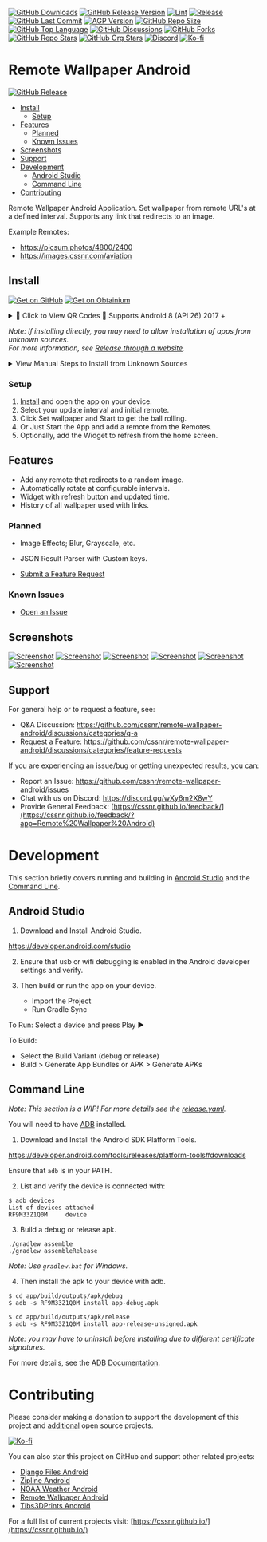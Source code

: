 [![GitHub Downloads](https://img.shields.io/github/downloads/cssnr/remote-wallpaper-android/total?logo=android)](https://github.com/cssnr/remote-wallpaper-android/releases/latest/download/app-release.apk)
[![GitHub Release Version](https://img.shields.io/github/v/release/cssnr/remote-wallpaper-android?logo=github)](https://github.com/cssnr/remote-wallpaper-android/releases/latest)
[![Lint](https://img.shields.io/github/actions/workflow/status/cssnr/remote-wallpaper-android/lint.yaml?logo=github&logoColor=white&label=lint)](https://github.com/cssnr/remote-wallpaper-android/actions/workflows/lint.yaml)
[![Release](https://img.shields.io/github/actions/workflow/status/cssnr/remote-wallpaper-android/release.yaml?logo=github&logoColor=white&label=release)](https://github.com/cssnr/remote-wallpaper-android/actions/workflows/release.yaml)
[![GitHub Last Commit](https://img.shields.io/github/last-commit/cssnr/remote-wallpaper-android?logo=github&label=updated)](https://github.com/cssnr/remote-wallpaper-android/graphs/commit-activity)
[![AGP Version](https://img.shields.io/badge/dynamic/toml?url=https%3A%2F%2Fraw.githubusercontent.com%2Fcssnr%2Fremote-wallpaper-android%2Frefs%2Fheads%2Fmaster%2Fgradle%2Flibs.versions.toml&query=%24.versions.agp&logo=gradle&label=AGP)](https://github.com/cssnr/remote-wallpaper-android/blob/master/gradle/libs.versions.toml#L2)
[![GitHub Repo Size](https://img.shields.io/github/repo-size/cssnr/remote-wallpaper-android?logo=bookstack&logoColor=white&label=repo%20size)](https://github.com/cssnr/remote-wallpaper-android)
[![GitHub Top Language](https://img.shields.io/github/languages/top/cssnr/remote-wallpaper-android?logo=htmx)](https://github.com/cssnr/remote-wallpaper-android)
[![GitHub Discussions](https://img.shields.io/github/discussions/cssnr/remote-wallpaper-android?logo=github)](https://github.com/cssnr/remote-wallpaper-android/discussions)
[![GitHub Forks](https://img.shields.io/github/forks/cssnr/remote-wallpaper-android?style=flat&logo=github)](https://github.com/cssnr/remote-wallpaper-android/forks)
[![GitHub Repo Stars](https://img.shields.io/github/stars/cssnr/remote-wallpaper-android?style=flat&logo=github)](https://github.com/cssnr/remote-wallpaper-android/stargazers)
[![GitHub Org Stars](https://img.shields.io/github/stars/cssnr?style=flat&logo=github&label=org%20stars)](https://cssnr.com/)
[![Discord](https://img.shields.io/discord/899171661457293343?logo=discord&logoColor=white&label=discord&color=7289da)](https://discord.gg/wXy6m2X8wY)
[![Ko-fi](https://img.shields.io/badge/Ko--fi-72a5f2?logo=kofi&label=support)](https://ko-fi.com/cssnr)

# Remote Wallpaper Android

[![GitHub Release](https://img.shields.io/github/v/release/cssnr/remote-wallpaper-android?style=for-the-badge&logo=android&label=Download%20Android%20APK&color=3ddc84)](https://github.com/cssnr/remote-wallpaper-android/releases/latest/download/app-release.apk)

- [Install](#Install)
  - [Setup](#Setup)
- [Features](#Features)
  - [Planned](#Planned)
  - [Known Issues](#Known-Issues)
- [Screenshots](#Screenshots)
- [Support](#Support)
- [Development](#Development)
  - [Android Studio](#Android-Studio)
  - [Command Line](#Command-Line)
- [Contributing](#Contributing)

Remote Wallpaper Android Application. Set wallpaper from remote URL's at a defined interval.
Supports any link that redirects to an image.

Example Remotes:

- https://picsum.photos/4800/2400
- https://images.cssnr.com/aviation

## Install

[![Get on GitHub](https://raw.githubusercontent.com/smashedr/repo-images/refs/heads/master/android/get80/github.png)](https://github.com/cssnr/remote-wallpaper-android/releases/latest/download/app-release.apk)
[![Get on Obtainium](https://raw.githubusercontent.com/smashedr/repo-images/refs/heads/master/android/get80/obtainium.png)](https://apps.obtainium.imranr.dev/redirect?r=obtainium://add/https://github.com/cssnr/remote-wallpaper-android)

<details><summary>📲 Click to View QR Codes 📸 Supports Android 8 (API 26) 2017 +</summary>

[![QR Code](https://raw.githubusercontent.com/smashedr/repo-images/refs/heads/master/remote-wallpaper/qr-code-github.png)](https://github.com/cssnr/remote-wallpaper-android/releases/latest/download/app-release.apk)

[![QR Code](https://raw.githubusercontent.com/smashedr/repo-images/refs/heads/master/remote-wallpaper/qr-code-obtainium.png)](https://apps.obtainium.imranr.dev/redirect?r=obtainium://add/https://github.com/cssnr/remote-wallpaper-android/)

</details>

_Note: If installing directly, you may need to allow installation of apps from unknown sources.  
For more information, see [Release through a website](https://developer.android.com/studio/publish#publishing-website)._

<details><summary>View Manual Steps to Install from Unknown Sources</summary>

Note: Downloading and Installing the [apk](https://github.com/cssnr/remote-wallpaper-android/releases/latest/download/app-release.apk)
should take you to the settings area to allow installation if not already enabled. Otherwise:

1. Go to your device settings.
2. Search for "Install unknown apps" or similar.
3. Choose the app you will install the apk file from.
   - Select your web browser to install directly from it.
   - Select your file manager to open it, locate the apk and install from there.
4. Download the [Latest Release](https://github.com/cssnr/remote-wallpaper-android/releases/latest/download/app-release.apk).
5. Open the download apk in the app you selected in step #3.
6. Choose Install and Accept any Play Protect notifications.
7. The app is now installed. Proceed to the [Setup](#Setup) section below.

</details>

### Setup

1. [Install](#Install) and open the app on your device.
2. Select your update interval and initial remote.
3. Click Set wallpaper and Start to get the ball rolling.
4. Or Just Start the App and add a remote from the Remotes.
5. Optionally, add the Widget to refresh from the home screen.

## Features

- Add any remote that redirects to a random image.
- Automatically rotate at configurable intervals.
- Widget with refresh button and updated time.
- History of all wallpaper used with links.

### Planned

- Image Effects; Blur, Grayscale, etc.
- JSON Result Parser with Custom keys.

- [Submit a Feature Request](https://github.com/cssnr/remote-wallpaper-android/discussions/categories/feature-requests)

### Known Issues

- [Open an Issue](https://github.com/cssnr/remote-wallpaper-android/issues)

## Screenshots

<a title="Screenshot" href="https://raw.githubusercontent.com/smashedr/repo-images/refs/heads/master/remote-wallpaper/screenshots/1.jpg">
    <img alt="Screenshot" src="https://raw.githubusercontent.com/smashedr/repo-images/refs/heads/master/remote-wallpaper/screenshots/1.jpg"></a>
<a title="Screenshot" href="https://raw.githubusercontent.com/smashedr/repo-images/refs/heads/master/remote-wallpaper/screenshots/2.jpg">
    <img alt="Screenshot" src="https://raw.githubusercontent.com/smashedr/repo-images/refs/heads/master/remote-wallpaper/screenshots/2.jpg"></a>
<a title="Screenshot" href="https://raw.githubusercontent.com/smashedr/repo-images/refs/heads/master/remote-wallpaper/screenshots/3.jpg">
    <img alt="Screenshot" src="https://raw.githubusercontent.com/smashedr/repo-images/refs/heads/master/remote-wallpaper/screenshots/3.jpg"></a>
<a title="Screenshot" href="https://raw.githubusercontent.com/smashedr/repo-images/refs/heads/master/remote-wallpaper/screenshots/4.jpg">
    <img alt="Screenshot" src="https://raw.githubusercontent.com/smashedr/repo-images/refs/heads/master/remote-wallpaper/screenshots/4.jpg"></a>
<a title="Screenshot" href="https://raw.githubusercontent.com/smashedr/repo-images/refs/heads/master/remote-wallpaper/screenshots/5.jpg">
    <img alt="Screenshot" src="https://raw.githubusercontent.com/smashedr/repo-images/refs/heads/master/remote-wallpaper/screenshots/5.jpg"></a>
<a title="Screenshot" href="https://raw.githubusercontent.com/smashedr/repo-images/refs/heads/master/remote-wallpaper/screenshots/6.jpg">
    <img alt="Screenshot" src="https://raw.githubusercontent.com/smashedr/repo-images/refs/heads/master/remote-wallpaper/screenshots/6.jpg"></a>

## Support

For general help or to request a feature, see:

- Q&A Discussion: https://github.com/cssnr/remote-wallpaper-android/discussions/categories/q-a
- Request a Feature: https://github.com/cssnr/remote-wallpaper-android/discussions/categories/feature-requests

If you are experiencing an issue/bug or getting unexpected results, you can:

- Report an Issue: https://github.com/cssnr/remote-wallpaper-android/issues
- Chat with us on Discord: https://discord.gg/wXy6m2X8wY
- Provide General Feedback: [https://cssnr.github.io/feedback/](https://cssnr.github.io/feedback/?app=Remote%20Wallpaper%20Android)

# Development

This section briefly covers running and building in [Android Studio](#Android-Studio) and the [Command Line](#Command-Line).

## Android Studio

1. Download and Install Android Studio.

https://developer.android.com/studio

2. Ensure that usb or wifi debugging is enabled in the Android developer settings and verify.

3. Then build or run the app on your device.
   - Import the Project
   - Run Gradle Sync

To Run: Select a device and press Play ▶️

To Build:

- Select the Build Variant (debug or release)
- Build > Generate App Bundles or APK > Generate APKs

## Command Line

_Note: This section is a WIP! For more details see the [release.yaml](.github/workflows/release.yaml)._

You will need to have [ADB](https://developer.android.com/tools/adb) installed.

1. Download and Install the Android SDK Platform Tools.

https://developer.android.com/tools/releases/platform-tools#downloads

Ensure that `adb` is in your PATH.

2. List and verify the device is connected with:

```shell
$ adb devices
List of devices attached
RF9M33Z1Q0M     device
```

3. Build a debug or release apk.

```shell
./gradlew assemble
./gradlew assembleRelease
```

_Note: Use `gradlew.bat` for Windows._

4. Then install the apk to your device with adb.

```shell
$ cd app/build/outputs/apk/debug
$ adb -s RF9M33Z1Q0M install app-debug.apk
```

```shell
$ cd app/build/outputs/apk/release
$ adb -s RF9M33Z1Q0M install app-release-unsigned.apk
```

_Note: you may have to uninstall before installing due to different certificate signatures._

For more details, see the [ADB Documentation](https://developer.android.com/tools/adb#move).

# Contributing

Please consider making a donation to support the development of this project
and [additional](https://cssnr.com/) open source projects.

[![Ko-fi](https://ko-fi.com/img/githubbutton_sm.svg)](https://ko-fi.com/cssnr)

You can also star this project on GitHub and support other related projects:

- [Django Files Android](https://github.com/django-files/android-client?tab=readme-ov-file#readme)
- [Zipline Android](https://github.com/cssnr/zipline-android?tab=readme-ov-file#readme)
- [NOAA Weather Android](https://github.com/cssnr/noaa-weather-android?tab=readme-ov-file#readme)
- [Remote Wallpaper Android](https://github.com/cssnr/remote-wallpaper-android?tab=readme-ov-file#readme)
- [Tibs3DPrints Android](https://github.com/cssnr/tibs3dprints-android?tab=readme-ov-file#readme)

For a full list of current projects visit: [https://cssnr.github.io/](https://cssnr.github.io/)
